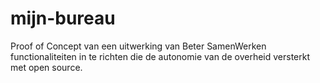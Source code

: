 # mijn-bureau
Proof of Concept van een uitwerking van Beter SamenWerken functionaliteiten in te richten die de autonomie van de overheid versterkt met open source.
